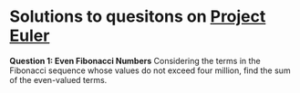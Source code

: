 # Solutions to quesitons on [Project Euler](https://projecteuler.net/archives)
**Question 1: Even Fibonacci Numbers**
Considering the terms in the Fibonacci sequence whose values do not exceed four million, find the sum of the even-valued terms.
